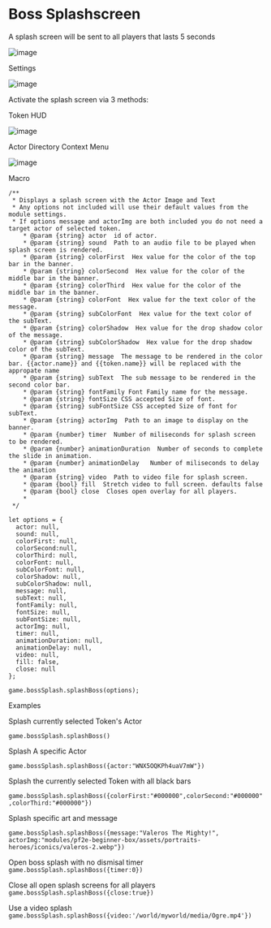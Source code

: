 # Boss Splashscreen

A splash screen will be sent to all players that lasts 5 seconds

![image](https://github.com/jsavko/boss-splash/assets/192591/3adc43a2-9b31-4545-b582-edfeb87cd853)

Settings

![image](https://github.com/jsavko/boss-splash/assets/192591/788b1ca7-4f05-47b7-b2d3-458f5aa75fe3)

Activate the splash screen via 3 methods:

Token HUD

![image](https://github.com/jsavko/boss-splash/assets/192591/a10cd2c2-cb84-4399-ac86-343b7de26fb6)

Actor Directory Context Menu

![image](https://github.com/jsavko/boss-splash/assets/192591/f16c999e-eeb1-4982-81d7-d576ea41e00e)

Macro

```
/**
 * Displays a splash screen with the Actor Image and Text
 * Any options not included will use their default values from the module settings.
 * If options message and actorImg are both included you do not need a target actor of selected token.
    * @param {string} actor  id of actor.
    * @param {string} sound  Path to an audio file to be played when splash screen is rendered.
    * @param {string} colorFirst  Hex value for the color of the top bar in the banner.
    * @param {string} colorSecond  Hex value for the color of the middle bar in the banner.
    * @param {string} colorThird  Hex value for the color of the middle bar in the banner.
    * @param {string} colorFont  Hex value for the text color of the message.
    * @param {string} subColorFont  Hex value for the text color of the subText.
    * @param {string} colorShadow  Hex value for the drop shadow color of the message.
    * @param {string} subColorShadow  Hex value for the drop shadow color of the subText.
    * @param {string} message  The message to be rendered in the color bar. {{actor.name}} and {{token.name}} will be replaced with the appropate name
    * @param {string} subText  The sub message to be rendered in the second color bar.
    * @param {string} fontFamily Font Family name for the message.
    * @param {string} fontSize CSS accepted Size of font.
    * @param {string} subFontSize CSS accepted Size of font for subText.
    * @param {string} actorImg  Path to an image to display on the banner.
    * @param {number} timer  Number of miliseconds for splash screen to be rendered.
    * @param {number} animationDuration  Number of seconds to complete the slide in animation.
    * @param {number} animationDelay   Number of miliseconds to delay the animation
    * @param {string} video  Path to video file for splash screen.
    * @param {bool} fill  Stretch video to full screen. defaults false
    * @param {bool} close  Closes open overlay for all players.
    *
 */

let options = {
  actor: null,
  sound: null,
  colorFirst: null,
  colorSecond:null,
  colorThird: null,
  colorFont: null,
  subColorFont: null,
  colorShadow: null,
  subColorShadow: null,
  message: null,
  subText: null,
  fontFamily: null,
  fontSize: null,
  subFontSize: null,
  actorImg: null,
  timer: null,
  animationDuration: null,
  animationDelay: null,
  video: null,
  fill: false,
  close: null
};

game.bossSplash.splashBoss(options);
```

Examples

Splash currently selected Token's Actor

`game.bossSplash.splashBoss()`

Splash A specific Actor

`game.bossSplash.splashBoss({actor:"WNX5OQKPh4uaV7mW"})`

Splash the currently selected Token with all black bars

`game.bossSplash.splashBoss({colorFirst:"#000000",colorSecond:"#000000",colorThird:"#000000"})`

Splash specific art and message

`game.bossSplash.splashBoss({message:"Valeros The Mighty!", actorImg:"modules/pf2e-beginner-box/assets/portraits-heroes/iconics/valeros-2.webp"})`

Open boss splash with no dismisal timer
`game.bossSplash.splashBoss({timer:0})`

Close all open splash screens for all players
`game.bossSplash.splashBoss({close:true})`

Use a video splash
`game.bossSplash.splashBoss({video:'/world/myworld/media/Ogre.mp4'})`
